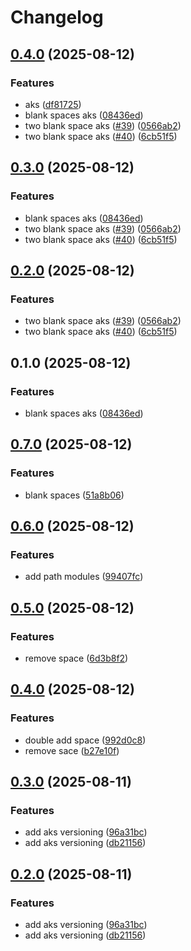 # Changelog

## [0.4.0](https://github.com/Devjefffstev/terraform/compare/v0.3.0...v0.4.0) (2025-08-12)


### Features

* aks ([df81725](https://github.com/Devjefffstev/terraform/commit/df817256ac95b8389bb8b8157ebcd95e0d64280a))
* blank spaces aks ([08436ed](https://github.com/Devjefffstev/terraform/commit/08436edf22a38c47d711b063e13ea535d418334f))
* two blank space aks ([#39](https://github.com/Devjefffstev/terraform/issues/39)) ([0566ab2](https://github.com/Devjefffstev/terraform/commit/0566ab20740ea23ef7fae80ddf45fe503b58c099))
* two blank space aks ([#40](https://github.com/Devjefffstev/terraform/issues/40)) ([6cb51f5](https://github.com/Devjefffstev/terraform/commit/6cb51f5e7626576fccd3d11fa1756e358f24bd26))

## [0.3.0](https://github.com/Devjefffstev/terraform/compare/v0.2.0...v0.3.0) (2025-08-12)


### Features

* blank spaces aks ([08436ed](https://github.com/Devjefffstev/terraform/commit/08436edf22a38c47d711b063e13ea535d418334f))
* two blank space aks ([#39](https://github.com/Devjefffstev/terraform/issues/39)) ([0566ab2](https://github.com/Devjefffstev/terraform/commit/0566ab20740ea23ef7fae80ddf45fe503b58c099))
* two blank space aks ([#40](https://github.com/Devjefffstev/terraform/issues/40)) ([6cb51f5](https://github.com/Devjefffstev/terraform/commit/6cb51f5e7626576fccd3d11fa1756e358f24bd26))

## [0.2.0](https://github.com/Devjefffstev/terraform/compare/v0.1.0...v0.2.0) (2025-08-12)


### Features

* two blank space aks ([#39](https://github.com/Devjefffstev/terraform/issues/39)) ([0566ab2](https://github.com/Devjefffstev/terraform/commit/0566ab20740ea23ef7fae80ddf45fe503b58c099))
* two blank space aks ([#40](https://github.com/Devjefffstev/terraform/issues/40)) ([6cb51f5](https://github.com/Devjefffstev/terraform/commit/6cb51f5e7626576fccd3d11fa1756e358f24bd26))

## 0.1.0 (2025-08-12)


### Features

* blank spaces aks ([08436ed](https://github.com/Devjefffstev/terraform/commit/08436edf22a38c47d711b063e13ea535d418334f))

## [0.7.0](https://github.com/Devjefffstev/terraform/compare/aks-component@v0.6.0...aks-component@v0.7.0) (2025-08-12)


### Features

* blank spaces ([51a8b06](https://github.com/Devjefffstev/terraform/commit/51a8b062f0186835d0a39cb4ae6f6dcbc14cd705))

## [0.6.0](https://github.com/Devjefffstev/terraform/compare/aks-component@v0.5.0...aks-component@v0.6.0) (2025-08-12)


### Features

* add path modules ([99407fc](https://github.com/Devjefffstev/terraform/commit/99407fc89b96c28f82c7f17754e329e2da327075))

## [0.5.0](https://github.com/Devjefffstev/terraform/compare/aks-component@v0.4.0...aks-component@v0.5.0) (2025-08-12)


### Features

* remove space ([6d3b8f2](https://github.com/Devjefffstev/terraform/commit/6d3b8f2e52fe6ef2a91710b79e61fec3ae2af313))

## [0.4.0](https://github.com/Devjefffstev/terraform/compare/aks-component-v0.3.0...aks-component@v0.4.0) (2025-08-12)


### Features

* double add space ([992d0c8](https://github.com/Devjefffstev/terraform/commit/992d0c8d5c6cf6040d67abead89493ef219de586))
* remove sace ([b27e10f](https://github.com/Devjefffstev/terraform/commit/b27e10f4852a63bc0688f49ae501b4d556836faa))

## [0.3.0](https://github.com/Devjefffstev/terraform/compare/aks-component-v0.2.0...aks-component-v0.3.0) (2025-08-11)


### Features

* add aks versioning ([96a31bc](https://github.com/Devjefffstev/terraform/commit/96a31bcb691ec46edadd3a8522e9398c48afdca9))
* add aks versioning ([db21156](https://github.com/Devjefffstev/terraform/commit/db21156f5001861dff64724bcaac7b0313626df3))

## [0.2.0](https://github.com/Devjefffstev/terraform/compare/v0.1.0...v0.2.0) (2025-08-11)


### Features

* add aks versioning ([96a31bc](https://github.com/Devjefffstev/terraform/commit/96a31bcb691ec46edadd3a8522e9398c48afdca9))
* add aks versioning ([db21156](https://github.com/Devjefffstev/terraform/commit/db21156f5001861dff64724bcaac7b0313626df3))

